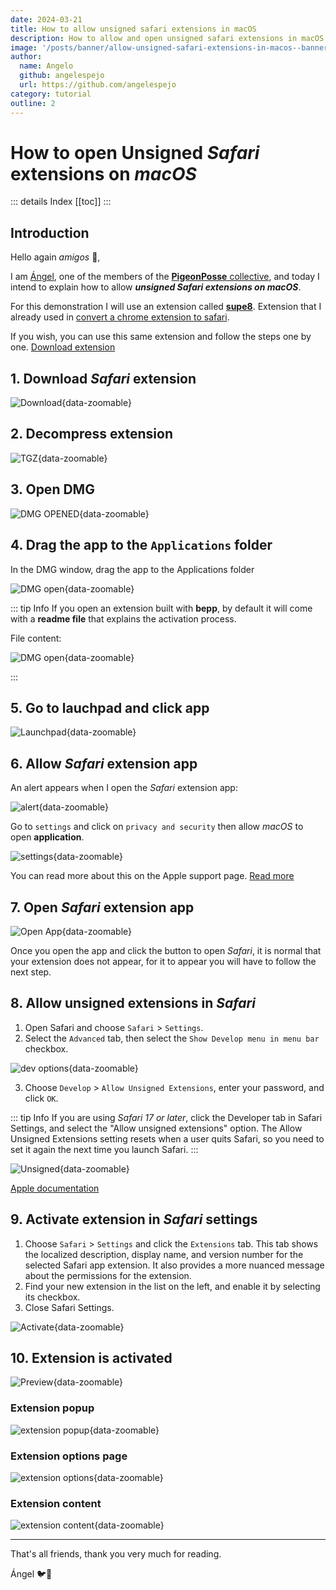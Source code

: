 ```yaml
---
date: 2024-03-21
title: How to allow unsigned safari extensions in macOS
description: How to allow and open unsigned safari extensions in macOS
image: '/posts/banner/allow-unsigned-safari-extensions-in-macos--banner.png'
author: 
  name: Angelo
  github: angelespejo
  url: https://github.com/angelespejo
category: tutorial
outline: 2
---
```


# How to open **Unsigned** _Safari_ extensions on _macOS_

::: details Index
[[toc]]
:::

## Introduction

Hello again _amigos_ 🌟,

I am [Ángel](https://github.com/angelespejo), one of the members of the [**PigeonPosse** collective](https://github.com/pigeonposse), and today I intend to explain how to allow _**unsigned Safari extensions on macOS**_.

For this demonstration I will use an extension called [**supe8**](https://github.com/pigeonposse/super8/tree/main/packages/exts). Extension that I already used in [convert a chrome extension to safari](./convert-chrome-to-safari.md).

If you wish, you can use this same extension and follow the steps one by one. [Download extension](https://github.com/pigeonposse/super8/releases/latest/)

## 1. Download _Safari_ extension

![Download](/posts/super8-safari-extension--github-download.png){data-zoomable}

## 2. Decompress extension

![TGZ](/posts/super8-safari-extension--open-tgz.png){data-zoomable}

## 3. Open DMG

![DMG OPENED](/posts/super8-safari-extension--dmg.png){data-zoomable}

## 4. Drag the app to the `Applications` folder

In the DMG window, drag the app to the Applications folder

![DMG open](/posts/super8-safari-extension--dmg-open.png){data-zoomable}

::: tip Info
If you open an extension built with **bepp**, by default it will come with a **readme file** that explains the activation process.

File content:

![DMG open](/posts/super8-safari-extension--dmg-readme.png){data-zoomable}

:::

## 5. Go to lauchpad and click app

![Launchpad](/posts/super8-safari-extension--app-launchpad.png){data-zoomable}

## 6. Allow _Safari_ extension app

An alert appears when I open the _Safari_ extension app:

![alert](/posts/super8-safari-extension--macos-permisions.png){data-zoomable}

Go to `settings` and click on `privacy and security` then allow _macOS_ to open **application**.

![settings](/posts/super8-safari-extension--macos-settings-privacy.png){data-zoomable}

You can read more about this on the Apple support page. [Read more](https://support.apple.com/guide/mac-help/mh40616/mac)

## 7. Open _Safari_ extension app

![Open App](/posts/super8-safari-extension--open-app+dock.png){data-zoomable}

Once you open the app and click the button to open _Safari_, it is normal that your extension does not appear, for it to appear you will have to follow the next step.

## 8. Allow unsigned extensions in _Safari_

1. Open Safari and choose `Safari` > `Settings`.
2. Select the `Advanced` tab, then select the `Show Develop menu in menu bar` checkbox.

![dev options](/posts/super8-safari-extension-safari-settings-allow-developer-options.png){data-zoomable}

3. Choose `Develop` > `Allow Unsigned Extensions`, enter your password, and click `OK`.

::: tip Info
If you are using _Safari 17 or later_, click the Developer tab in Safari Settings, and select the "Allow unsigned extensions" option. The Allow Unsigned Extensions setting resets when a user quits Safari, so you need to set it again the next time you launch Safari.
:::

![Unsigned](/posts/super8-safari-extension--safari-settings-prerequisits.png){data-zoomable}

[Apple documentation](https://developer.apple.com/documentation/safariservices/safari_app_extensions/building_a_safari_app_extension#2957925)

## 9. Activate extension in _Safari_ settings

1. Choose `Safari` > `Settings` and click the `Extensions` tab. This tab shows the localized description, display name, and version number for the selected Safari app extension. It also provides a more nuanced message about the permissions for the extension.
2. Find your new extension in the list on the left, and enable it by selecting its checkbox.
3. Close Safari Settings.

![Activate](/posts/super8-safari-extension--safari-settings-activate.png){data-zoomable}

## 10. Extension is activated

![Preview](/posts/super8-safari-extension--extension-preview.gif){data-zoomable}

### Extension popup

![extension popup](/posts/super8-safari-extension--extension-popup.png){data-zoomable}

### Extension options page

![extension options](/posts/super8-safari-extension--extension-options.png){data-zoomable}

### Extension content

![extension content](/posts/super8-safari-extension--extension-content.png){data-zoomable}

---

That's all friends, thank you very much for reading.

Ángel 🐦🌈
